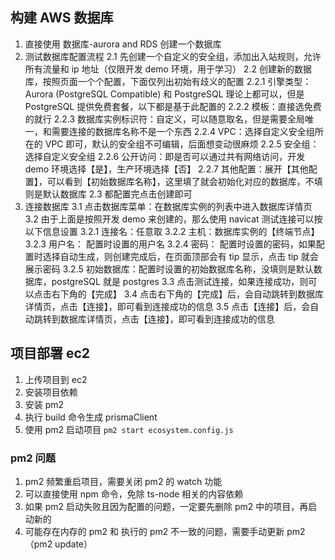 ## 构建 AWS 数据库

1. 直接使用 数据库-aurora and RDS 创建一个数据库
2. 测试数据库配置流程
   2.1 先创建一个自定义的安全组，添加出入站规则，允许所有流量和 ip 地址（仅限开发 demo 环境，用于学习）
   2.2 创建新的数据库，按照页面一个个配置，下面仅列出初始有歧义的配置
   2.2.1 引擎类型：Aurora (PostgreSQL Compatible) 和 PostgreSQL 理论上都可以，但是 PostgreSQL 提供免费套餐，以下都是基于此配置的
   2.2.2 模板：直接选免费的就行
   2.2.3 数据库实例标识符：自定义，可以随意取名，但是需要全局唯一，和需要连接的数据库名称不是一个东西
   2.2.4 VPC：选择自定义安全组所在的 VPC 即可，默认的安全组不可编辑，后面想变动很麻烦
   2.2.5 安全组：选择自定义安全组
   2.2.6 公开访问：即是否可以通过共有网络访问，开发 demo 环境选择【是】，生产环境选择【否】
   2.2.7 其他配置：展开【其他配置】，可以看到【初始数据库名称】，这里填了就会初始化对应的数据库，不填则是默认数据库
   2.3 都配置完点击创建即可
3. 连接数据库
   3.1 点击数据库菜单：在数据库实例的列表中进入数据库详情页
   3.2 由于上面是按照开发 demo 来创建的，那么使用 navicat 测试连接可以按以下信息设置
   3.2.1 连接名：任意取
   3.2.2 主机：数据库实例的【终端节点】
   3.2.3 用户名： 配置时设置的用户名
   3.2.4 密码： 配置时设置的密码，如果配置时选择自动生成，则创建完成后，在页面顶部会有 tip 显示，点击 tip 就会展示密码
   3.2.5 初始数据库：配置时设置的初始数据库名称，没填则是默认数据库，postgreSQL 就是 postgres
   3.3 点击测试连接，如果连接成功，则可以点击右下角的【完成】
   3.4 点击右下角的【完成】后，会自动跳转到数据库详情页，点击【连接】，即可看到连接成功的信息
   3.5 点击【连接】后，会自动跳转到数据库详情页，点击【连接】，即可看到连接成功的信息

## 项目部署 ec2

1. 上传项目到 ec2
2. 安装项目依赖
3. 安装 pm2
4. 执行 build 命令生成 prismaClient
5. 使用 pm2 启动项目 `pm2 start ecosystem.config.js `

### pm2 问题

1. pm2 频繁重启项目，需要关闭 pm2 的 watch 功能
2. 可以直接使用 npm 命令，免除 ts-node 相关的内容依赖
3. 如果 pm2 启动失败且因为配置的问题，一定要先删除 pm2 中的项目，再启动新的
4. 可能存在内存的 pm2 和 执行的 pm2 不一致的问题，需要手动更新 pm2（pm2 update）
